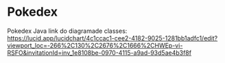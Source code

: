# Pokedex
Pokedex Java
link do diagramade classes:
https://lucid.app/lucidchart/4c1ccac1-cee2-4182-9025-1281bb1adfc1/edit?viewport_loc=-266%2C130%2C2676%2C1666%2CHWEp-vi-RSFO&invitationId=inv_1e8108be-0970-4115-a9ad-93d5ae4b3f8f
